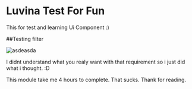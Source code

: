 # Luvina Test For Fun
This for test and learning Ui Component :)

##Testing filter

![asdeasda](https://user-images.githubusercontent.com/96720166/147954800-6fdec618-f0b3-4ce4-978c-11b0c19e4082.png)

I didnt understand what you realy want with that requirement so i just did what i thought. :D

This module take me 4 hours to complete. That sucks. Thank for reading.
